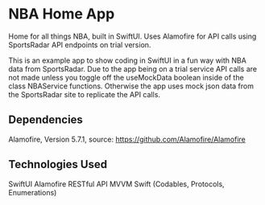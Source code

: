 # NBA Home App
Home for all things NBA, built in SwiftUI. Uses Alamofire for API calls using SportsRadar API endpoints on trial version.

This is an example app to show coding in SwiftUI in a fun way with NBA data from SportsRadar. Due to the app being on a trial service API calls are not made unless you toggle off the useMockData boolean inside of the class NBAService functions. Otherwise the app uses mock json data from the SportsRadar site to replicate the API calls. 

## Dependencies 

Alamofire, Version 5.7.1, source: https://github.com/Alamofire/Alamofire

## Technologies Used

SwiftUI
Alamofire 
RESTful API
MVVM
Swift (Codables, Protocols, Enumerations)
